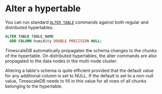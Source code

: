 # Alter a hypertable
You can run standard [`ALTER TABLE`][postgres-altertable] commands against both
regular and distributed hypertables.

```sql
ALTER TABLE TABLE_NAME
  ADD COLUMN humidity DOUBLE PRECISION NULL;
```

TimescaleDB automatically propagates the schema changes to the chunks
of the hypertable. On distributed hypertables, the alter commands are
also propagated to the data nodes in the multi-node cluster.

<highlight type="note">
Altering a table's schema is quite efficient provided that the default value for
any additional column is set to NULL.  If the default is set to a non-null
value, TimescaleDB needs to fill in this value for all rows of all chunks
belonging to the hypertable.
</highlight>

[postgres-altertable]: https://www.postgresql.org/docs/current/sql-altertable.html
